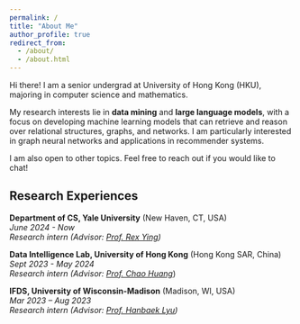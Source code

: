 ```yaml
---
permalink: /
title: "About Me"
author_profile: true
redirect_from: 
  - /about/
  - /about.html
---
```

Hi there! I am a senior undergrad at University of Hong Kong (HKU), majoring in computer science and mathematics.

My research interests lie in **data mining** and **large language models**, with a focus on developing machine learning models that can retrieve and reason over relational structures, graphs, and networks. I am particularly interested in graph neural networks and applications in recommender systems.

I am also open to other topics. Feel free to reach out if you would like to chat!

<!-- Feel free to reach out if you'd like to brainstorm ideas, discuss potential projects, or just geek out about the latest developments in our field. I'm open to other related areas as well. -->

Research Experiences
--------------------

**Department of CS, Yale University** (New Haven, CT, USA)\
*June 2024 - Now*\
*Research intern (Advisor: [*Prof. Rex Ying*](https://www.cs.yale.edu/homes/ying-rex/))*

**Data Intelligence Lab, University of Hong Kong** (Hong Kong SAR, China)\
*Sept 2023 - May 2024*\
*Research intern (Advisor:* [*Prof. Chao Huang*](https://sites.google.com/view/chaoh))

**IFDS, University of Wisconsin-Madison** (Madison, WI, USA)\
*Mar 2023 – Aug 2023*\
*Research intern (Advisor: [*Prof. Hanbaek Lyu*](https://hanbaeklyu.com))*
